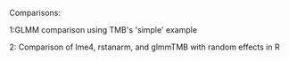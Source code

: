 Comparisons:

1:GLMM comparison using TMB's 'simple' example

2: Comparison of lme4, rstanarm, and glmmTMB with random effects in R

